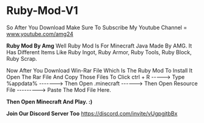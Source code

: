 # Ruby-Mod-V1
So After You Download Make Sure To Subscribe My Youtube Channel = www.youtube.com/amg24

**Ruby Mod By Amg**
Well Ruby Mod Is For Minecraft Java Made By AMG. It Has Different Items Like Ruby Ingot, Ruby Armor, Ruby Tools, Ruby Block, Ruby Scrap. 

Now After You Download Win-Rar File Which Is The Ruby Mod
To Install It Open The Rar File And Copy Those Files To
Click ctrl + R -----> Type %appdata% -------> Then Open .minecraft ------> Then Open Resource File ---------> Paste The Mod File Here. 

**Then Open Minecraft And Play. :)**

**Join Our Discord Server Too** https://discord.com/invite/vUgpgjtbBx
